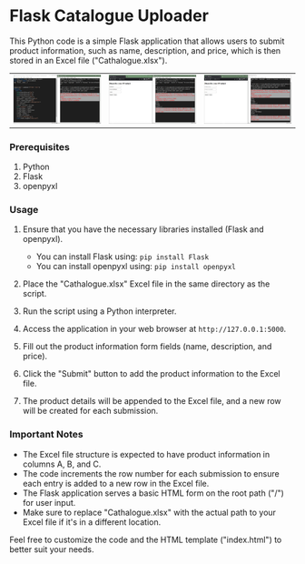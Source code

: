 # Flask Catalogue Uploader

This Python code is a simple Flask application that allows users to submit product information, such as name, description, and price, which is then stored in an Excel file ("Cathalogue.xlsx"). 
<table>
  <tr>
    <td><img src="screenshot_1.jpeg" alt="Screenshot 1"></td>
    <td><img src="screenshot_2.jpeg" alt="Screenshot 2"></td>
    <td><img src="screenshot_3.jpeg" alt="Screenshot 3"></td>
  </tr>
</table>


### Prerequisites
1. Python
2. Flask
3. openpyxl

### Usage
1. Ensure that you have the necessary libraries installed (Flask and openpyxl).
   - You can install Flask using: `pip install Flask`
   - You can install openpyxl using: `pip install openpyxl`

2. Place the "Cathalogue.xlsx" Excel file in the same directory as the script.

3. Run the script using a Python interpreter.

4. Access the application in your web browser at `http://127.0.0.1:5000`.

5. Fill out the product information form fields (name, description, and price).

6. Click the "Submit" button to add the product information to the Excel file.

7. The product details will be appended to the Excel file, and a new row will be created for each submission.

### Important Notes
- The Excel file structure is expected to have product information in columns A, B, and C.
- The code increments the row number for each submission to ensure each entry is added to a new row in the Excel file.
- The Flask application serves a basic HTML form on the root path ("/") for user input.
- Make sure to replace "Cathalogue.xlsx" with the actual path to your Excel file if it's in a different location.

Feel free to customize the code and the HTML template ("index.html") to better suit your needs.
